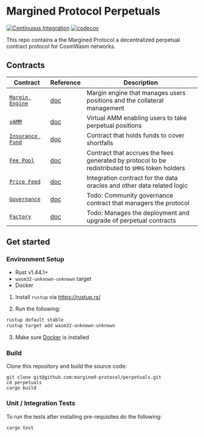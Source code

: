 # Margined Protocol Perpetuals

[![Continuous Integration](https://github.com/margined-protocol/perpetuals/actions/workflows/ci.yml/badge.svg)](https://github.com/margined-protocol/perpetuals/actions/workflows/ci.yml)
[![codecov](https://codecov.io/gh/margined-protocol/perpetuals/branch/main/graph/badge.svg?token=FDMKT04UWK)](https://codecov.io/gh/margined-protocol/perpetuals)


This repo contains a the Margined Protocol a decentralized perpetual contract protocol for CosmWasm networks.

## Contracts

| Contract                                                | Reference | Description                                                                                           |
| ------------------------------------------------------- | --------- | ----------------------------------------------------------------------------------------------------- |
| [`Margin Engine`](./contracts/margined_engine)          | [doc]()   | Margin engine that manages users positions and the collateral management                              |
| [`vAMM`](./contracts/margined_vamm)                     | [doc]()   | Virtual AMM enabling users to take perpetual positions                                                |
| [`Insurance Fund`](./contracts/margined_insurance_fund) | [doc]()   | Contract that holds funds to cover shortfalls                                                         |
| [`Fee Pool`](./contracts/margined_fee_pool)             | [doc]()   | Contract that accrues the fees generated by protocol to be redistributed to `$MRG` token holders      |
| [`Price Feed`](./contracts/margined_price_feed)         | [doc]()   | Integration contract for the data oracles and other data related logic                                |
| [`Governance`](./contracts/)                            | [doc]()   | Todo: Community governance contract that managers the protocol                                        |
| [`Factory`](./contracts/)                               | [doc]()   | Todo: Manages the deployment and upgrade of perpetual contracts                                       |

## Get started

### Environment Setup

- Rust v1.44.1+
- `wasm32-unknown-unknown` target
- Docker

1. Install `rustup` via https://rustup.rs/

2. Run the following:

```sh
rustup default stable
rustup target add wasm32-unknown-unknown
```

3. Make sure [Docker](https://www.docker.com/) is installed

### Build

Clone this repository and build the source code:
```
git clone git@github.com:margined-protocol/perpetuals.git
cd perpetuals
cargo build
```

### Unit / Integration Tests

To run the tests after installing pre-requisites do the following:

```sh
cargo test
```
